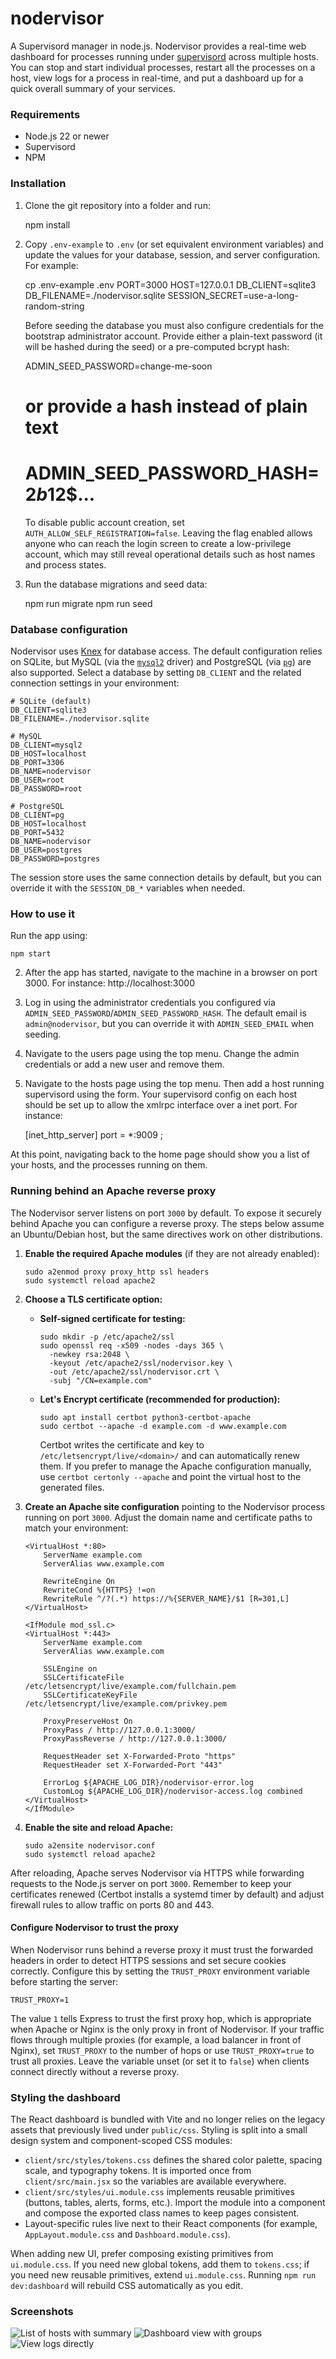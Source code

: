 nodervisor
==========

A Supervisord manager in node.js. Nodervisor provides a real-time web dashboard for processes running under [supervisord](http://supervisord.org/) across multiple hosts. You can stop and start individual processes, restart all the processes on a host, view logs for a process in real-time, and put a dashboard up for a quick overall summary of your services.

### Requirements

- Node.js 22 or newer
- Supervisord
- NPM

### Installation

  1. Clone the git repository into a folder and run:

        npm install

  2. Copy `.env-example` to `.env` (or set equivalent environment variables) and update the values for your database, session, and server configuration. For example:

        cp .env-example .env
        PORT=3000
        HOST=127.0.0.1
        DB_CLIENT=sqlite3
        DB_FILENAME=./nodervisor.sqlite
        SESSION_SECRET=use-a-long-random-string

     Before seeding the database you must also configure credentials for the bootstrap administrator account. Provide either a plain-text password (it will be hashed during the seed) or a pre-computed bcrypt hash:

        ADMIN_SEED_PASSWORD=change-me-soon
        # or provide a hash instead of plain text
        # ADMIN_SEED_PASSWORD_HASH=$2b$12$...

     To disable public account creation, set `AUTH_ALLOW_SELF_REGISTRATION=false`. Leaving the flag enabled allows anyone who
     can reach the login screen to create a low-privilege account, which may still reveal operational details such as host
     names and process states.

  3. Run the database migrations and seed data:

        npm run migrate
        npm run seed

### Database configuration

Nodervisor uses [Knex](https://knexjs.org/) for database access. The default configuration relies on SQLite, but MySQL (via the [`mysql2`](https://www.npmjs.com/package/mysql2) driver) and PostgreSQL (via [`pg`](https://www.npmjs.com/package/pg)) are also supported. Select a database by setting `DB_CLIENT` and the related connection settings in your environment:

```
# SQLite (default)
DB_CLIENT=sqlite3
DB_FILENAME=./nodervisor.sqlite

# MySQL
DB_CLIENT=mysql2
DB_HOST=localhost
DB_PORT=3306
DB_NAME=nodervisor
DB_USER=root
DB_PASSWORD=root

# PostgreSQL
DB_CLIENT=pg
DB_HOST=localhost
DB_PORT=5432
DB_NAME=nodervisor
DB_USER=postgres
DB_PASSWORD=postgres
```

The session store uses the same connection details by default, but you can override it with the `SESSION_DB_*` variables when needed.

### How to use it

  Run the app using:

    npm start

  2. After the app has started, navigate to the machine in a browser on port 3000.
  For instance:
    http://localhost:3000

  3. Log in using the administrator credentials you configured via `ADMIN_SEED_PASSWORD`/`ADMIN_SEED_PASSWORD_HASH`. The default email is `admin@nodervisor`, but you can override it with `ADMIN_SEED_EMAIL` when seeding.

  4. Navigate to the users page using the top menu. Change the admin credentials or add a new user and remove them.

  5. Navigate to the hosts page using the top menu. Then add a host running supervisord using the form. Your supervisord config on each host should be set up to allow the xmlrpc interface over a inet port.
  For instance:

      [inet_http_server]
      port = *:9009 ;

  At this point, navigating back to the home page should show you a list of your hosts, and the processes running on them.

### Running behind an Apache reverse proxy

The Nodervisor server listens on port `3000` by default. To expose it securely behind Apache you can configure a reverse proxy. The steps below assume an Ubuntu/Debian host, but the same directives work on other distributions.

1. **Enable the required Apache modules** (if they are not already enabled):

       sudo a2enmod proxy proxy_http ssl headers
       sudo systemctl reload apache2

2. **Choose a TLS certificate option:**

   - **Self-signed certificate for testing:**

         sudo mkdir -p /etc/apache2/ssl
         sudo openssl req -x509 -nodes -days 365 \
           -newkey rsa:2048 \
           -keyout /etc/apache2/ssl/nodervisor.key \
           -out /etc/apache2/ssl/nodervisor.crt \
           -subj "/CN=example.com"

   - **Let's Encrypt certificate (recommended for production):**

         sudo apt install certbot python3-certbot-apache
         sudo certbot --apache -d example.com -d www.example.com

     Certbot writes the certificate and key to `/etc/letsencrypt/live/<domain>/` and can automatically renew them. If you prefer to manage the Apache configuration manually, use `certbot certonly --apache` and point the virtual host to the generated files.

3. **Create an Apache site configuration** pointing to the Nodervisor process running on port `3000`. Adjust the domain name and certificate paths to match your environment:

   ```apacheconf
   <VirtualHost *:80>
       ServerName example.com
       ServerAlias www.example.com

       RewriteEngine On
       RewriteCond %{HTTPS} !=on
       RewriteRule ^/?(.*) https://%{SERVER_NAME}/$1 [R=301,L]
   </VirtualHost>

   <IfModule mod_ssl.c>
   <VirtualHost *:443>
       ServerName example.com
       ServerAlias www.example.com

       SSLEngine on
       SSLCertificateFile /etc/letsencrypt/live/example.com/fullchain.pem
       SSLCertificateKeyFile /etc/letsencrypt/live/example.com/privkey.pem

       ProxyPreserveHost On
       ProxyPass / http://127.0.0.1:3000/
       ProxyPassReverse / http://127.0.0.1:3000/

       RequestHeader set X-Forwarded-Proto "https"
       RequestHeader set X-Forwarded-Port "443"

       ErrorLog ${APACHE_LOG_DIR}/nodervisor-error.log
       CustomLog ${APACHE_LOG_DIR}/nodervisor-access.log combined
   </VirtualHost>
   </IfModule>
   ```

4. **Enable the site and reload Apache:**

       sudo a2ensite nodervisor.conf
       sudo systemctl reload apache2

After reloading, Apache serves Nodervisor via HTTPS while forwarding requests to the Node.js server on port `3000`. Remember to keep your certificates renewed (Certbot installs a systemd timer by default) and adjust firewall rules to allow traffic on ports 80 and 443.

#### Configure Nodervisor to trust the proxy

When Nodervisor runs behind a reverse proxy it must trust the forwarded headers in order to detect HTTPS sessions and set secure cookies correctly. Configure this by setting the `TRUST_PROXY` environment variable before starting the server:

```
TRUST_PROXY=1
```

The value `1` tells Express to trust the first proxy hop, which is appropriate when Apache or Nginx is the only proxy in front of Nodervisor. If your traffic flows through multiple proxies (for example, a load balancer in front of Nginx), set `TRUST_PROXY` to the number of hops or use `TRUST_PROXY=true` to trust all proxies. Leave the variable unset (or set it to `false`) when clients connect directly without a reverse proxy.

### Styling the dashboard

The React dashboard is bundled with Vite and no longer relies on the legacy assets that previously lived under `public/css`. Styling is split into a small design system and component-scoped CSS modules:

- `client/src/styles/tokens.css` defines the shared color palette, spacing scale, and typography tokens. It is imported once from `client/src/main.jsx` so the variables are available everywhere.
- `client/src/styles/ui.module.css` implements reusable primitives (buttons, tables, alerts, forms, etc.). Import the module into a component and compose the exported class names to keep pages consistent.
- Layout-specific rules live next to their React components (for example, `AppLayout.module.css` and `Dashboard.module.css`).

When adding new UI, prefer composing existing primitives from `ui.module.css`. If you need new global tokens, add them to `tokens.css`; if you need new reusable primitives, extend `ui.module.css`. Running `npm run dev:dashboard` will rebuild CSS automatically as you edit.

### Screenshots

  ![List of hosts with summary](/../screenshots/screenshots/screenshot1.png?raw=true "List of hosts with summary")
  ![Dashboard view with groups](/../screenshots/screenshots/screenshot2.png?raw=true "Dashboard view with groups")
  ![View logs directly](/../screenshots/screenshots/screenshot3.png?raw=true "View logs directly")
